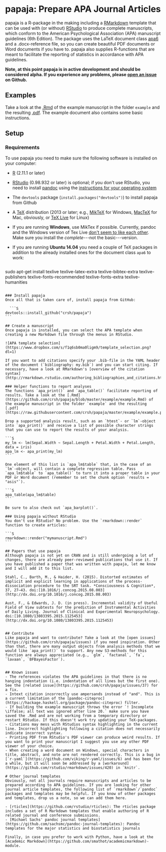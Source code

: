 # papaja: Prepare APA Journal Articles
papaja is a R-package in the making including a [RMarkdown](http://rmarkdown.rstudio.com/) template that can be used with (or without) [RStudio](http://www.rstudio.com/) to produce complete manuscripts, which conform to the American Psychological Association (APA) manuscript guidelines (6th Edition). The package uses the LaTeX document class [apa6](http://www.ctan.org/pkg/apa6) and a .docx-reference file, so you can create beautiful PDF documents or Word documents if you have to. papaja also supplies R-functions that are meant to facilitate the reporting of statistics in accordance with APA guidelines.

**Note, at this point papaja is in active development and should be considered alpha. If you experience any problems, please [open an issue](https://github.com/crsh/papaja/issues) on Github.**
  
## Examples
Take a look at the [.Rmd](https://github.com/crsh/papaja/blob/master/example/example.Rmd) of the example manuscript in the folder `example` and the resulting [.pdf](https://raw.githubusercontent.com/crsh/papaja/master/example/example.pdf). The example document also contains some basic instructions.

## Setup
### Requirements
To use papaja you need to make sure the following software is installed on your computer:
  
  - [R](http://www.r-project.org/) (2.11.1 or later)
- [RStudio](http://www.rstudio.com/) (0.98.932 or later) is optional; if you don't use RStudio, you need to install [pandoc](http://johnmacfarlane.net/pandoc/) using the [instructions for your operating system](https://github.com/rstudio/rmarkdown/blob/master/PANDOC.md)
- The `devtools` package (`install.packages("devtools")`) to install papaja from Github
- A [TeX](http://de.wikipedia.org/wiki/TeX) distribution (2013 or later; e.g., [MikTeX](http://miktex.org/) for Windows, [MacTeX](https://tug.org/mactex/) for Mac, obviously, or [TeX Live](http://www.tug.org/texlive/) for Linux)
- If you are running **Windows**, use MikTex if possible. Currently, pandoc and the Windows version of Tex Live [don't seem to like each other](https://github.com/rstudio/rmarkdown/issues/6). Make sure you install the *complete*---not the basic---version.
- If you are running **Ubuntu 14.04** you need a couple of TeX packages in addition to the already installed ones for the document class `apa6` to work:
  
  ```S
sudo apt-get install texlive texlive-latex-extra texlive-bibtex-extra texlive-publishers texlive-fonts-recommended texlive-fonts-extra texlive-humanities
````

### Install papaja
Once all that is taken care of, install papaja from GitHub:
  
  ```S
devtools::install_github("crsh/papaja")
```

## Create a manuscript
Once papaja is installed, you can select the APA template when creating a new Markdown file through the menus in RStudio.

![APA template selection](https://www.dropbox.com/s/f1q6sb0ma0ligm9/template_selection.png?dl=1)

If you want to add citations specify your .bib-file in the YAML header of the document (`bibliography: my.bib`) and you can start citing. If necessary, have a look at RMarkdown's [overview of the citation syntax](http://rmarkdown.rstudio.com/authoring_bibliographies_and_citations.html).

### Helper functions to report analyses
The functions `apa_print()` and `apa_table()` facilitate reporting of results. Take a look at the [.Rmd](https://github.com/crsh/papaja/blob/master/example/example.Rmd) of the example manuscript in the folder `example` and the resulting [.pdf](https://raw.githubusercontent.com/crsh/papaja/master/example/example.pdf).

Drop a supported analysis result, such as an `htest`- or `lm`-object into `apa_print()` and receive a list of possible character strings that you can use to report the results of your analysis.

```S
my_lm <- lm(Sepal.Width ~ Sepal.Length + Petal.Width + Petal.Length, data = iris)
apa_lm <- apa_print(my_lm)
```

One element of this list is `apa_lm$table` that, in the case of an `lm`-object, will contain a complete regression table. Pass `apa_lm$table` to `apa_table()` to turn it into a proper table in your PDF or Word document (remember to set the chunk option `results = "asis"`).

```S
apa_table(apa_lm$table)
```

Be sure to also check out `apa_barplot()`.

### Using papaja without RStudio
You don't use RStudio? No problem. Use the `rmarkdown::render` function to create articles:

```S
rmarkdown::render("mymanuscript.Rmd")
```

## Papers that use papaja
Although papaja is not yet on CRAN and is still undergoing a lot of changes, there are already peer-reviewed publications that use it. If you have published a paper that was written with papaja, let me know and I will add it to this list.

Stahl, C., Barth, M., & Haider, H. (2015). Distorted estimates of implicit and explicit learning in applications of the process-dissociation procedure to the SRT task. *Consciousness & Cognition*, 37, 27–43. doi:[10.1016/j.concog.2015.08.003](http://dx.doi.org/10.1016/j.concog.2015.08.003)

Aust, F., & Edwards, J. D. (in press). Incremental validity of Useful Field of View subtests for the prediction of Instrumental Activities of Daily Living. Journal of Clinical and Experimental Neuropsychology. doi:[10.1080/13803395.2015.1125453](http://dx.doi.org/10.1080/13803395.2015.1125453)


## Contribute
Like papaja and want to contribute? Take a look at the [open issues](https://github.com/crsh/papaja/issues) if you need inspiration. Other than that, there are many output objects from analysis methods that we would like `apa_print()` to support. Any new S3-methods for this function are always appreciated (e.g., `glm`, `factanal`, `fa`, `lavaan`, `BFBayesFactor`).


## Known issues
- The references violates the APA guidelines in that there is no hanging indentation (i.e. indentation of all lines but the first one). See the [related issue](https://github.com/crsh/papaja/issues/37) for a fix.
- Intext citation incorrectly use ampersands instead of "and". This is a current limitation of the [pandoc-citeproc](https://hackage.haskell.org/package/pandoc-citeproc) filter.
- If building the example manuscript throws the error `! Incomplete \iffalse; all text was ignored after line 20.` make sure you have saved the .Rmd and are not working from a temporary directory or restart RStudio. If this doesn't work try updating your TeX-packages.
- Citations may mess with RStudios syntax highlighting in the current line. Incorrect highlighting following a citation does not necessarily indicate incorrect syntax.
- Printing PDF from RStudio's PDF viewer can produce weird results. If you want to print your manuscript I suggest you use any other PDF viewer of your choice.
- When creating a word document on Windows, special characters in title, abstract, and note are not rendered correctly. This is a bug in [`r-yaml`](https://github.com/viking/r-yaml/issues/6) and has been for a while, but it will soon be addressed by a [workaround](https://github.com/rstudio/rmarkdown/issues/420) in `knitr`.

# Other journal templates
Obviously, not all journals require manuscripts and articles to be prepared according to APA guidelines. If you are looking for other journal article templates, the following list of `rmarkdown`/`pandoc` packages and templates may be helpful. If you know of other packages and templates, drop us a note, so we can add them here.

- [rticles](https://github.com/rstudio/rticles): The rticles package includes a set of R Markdown templates that enable authoring of R related journal and conference submissions.
- [Michael Sachs' pandoc journal templates](https://github.com/sachsmc/pandoc-journal-templates): Pandoc templates for the major statistics and biostatistics journals

Finally, in case you prefer to work with Python, have a look at the [Academic Markdown](https://github.com/smathot/academicmarkdown)-module.
